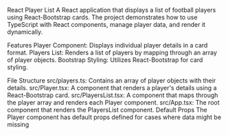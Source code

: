 React Player List
A React application that displays a list of football players using React-Bootstrap cards. The project demonstrates how to use TypeScript with React components, manage player data, and render it dynamically.

Features
Player Component: Displays individual player details in a card format.
Players List: Renders a list of players by mapping through an array of player objects.
Bootstrap Styling: Utilizes React-Bootstrap for card styling.

File Structure
src/players.ts: Contains an array of player objects with their details.
src/Player.tsx: A component that renders a player's details using a React-Bootstrap card.
src/PlayersList.tsx: A component that maps through the player array and renders each Player component.
src/App.tsx: The root component that renders the PlayersList component.
Default Props
The Player component has default props defined for cases where data might be missing
